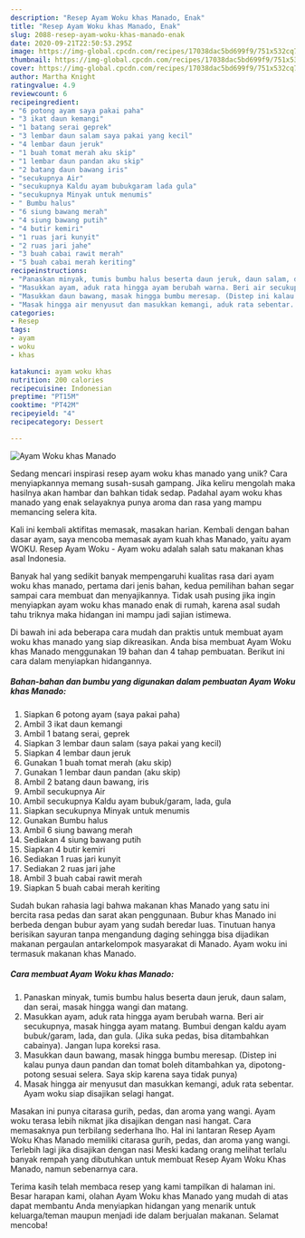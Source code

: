 ```yaml
---
description: "Resep Ayam Woku khas Manado, Enak"
title: "Resep Ayam Woku khas Manado, Enak"
slug: 2088-resep-ayam-woku-khas-manado-enak
date: 2020-09-21T22:50:53.295Z
image: https://img-global.cpcdn.com/recipes/17038dac5bd699f9/751x532cq70/ayam-woku-khas-manado-foto-resep-utama.jpg
thumbnail: https://img-global.cpcdn.com/recipes/17038dac5bd699f9/751x532cq70/ayam-woku-khas-manado-foto-resep-utama.jpg
cover: https://img-global.cpcdn.com/recipes/17038dac5bd699f9/751x532cq70/ayam-woku-khas-manado-foto-resep-utama.jpg
author: Martha Knight
ratingvalue: 4.9
reviewcount: 6
recipeingredient:
- "6 potong ayam saya pakai paha"
- "3 ikat daun kemangi"
- "1 batang serai geprek"
- "3 lembar daun salam saya pakai yang kecil"
- "4 lembar daun jeruk"
- "1 buah tomat merah aku skip"
- "1 lembar daun pandan aku skip"
- "2 batang daun bawang iris"
- "secukupnya Air"
- "secukupnya Kaldu ayam bubukgaram lada gula"
- "secukupnya Minyak untuk menumis"
- " Bumbu halus"
- "6 siung bawang merah"
- "4 siung bawang putih"
- "4 butir kemiri"
- "1 ruas jari kunyit"
- "2 ruas jari jahe"
- "3 buah cabai rawit merah"
- "5 buah cabai merah keriting"
recipeinstructions:
- "Panaskan minyak, tumis bumbu halus beserta daun jeruk, daun salam, dan serai, masak hingga wangi dan matang."
- "Masukkan ayam, aduk rata hingga ayam berubah warna. Beri air secukupnya, masak hingga ayam matang. Bumbui dengan kaldu ayam bubuk/garam, lada, dan gula. (Jika suka pedas, bisa ditambahkan cabainya). Jangan lupa koreksi rasa."
- "Masukkan daun bawang, masak hingga bumbu meresap. (Distep ini kalau punya daun pandan dan tomat boleh ditambahkan ya, dipotong-potong sesuai selera. Saya skip karena saya tidak punya)"
- "Masak hingga air menyusut dan masukkan kemangi, aduk rata sebentar. Ayam woku siap disajikan selagi hangat."
categories:
- Resep
tags:
- ayam
- woku
- khas

katakunci: ayam woku khas 
nutrition: 200 calories
recipecuisine: Indonesian
preptime: "PT15M"
cooktime: "PT42M"
recipeyield: "4"
recipecategory: Dessert

---
```



![Ayam Woku khas Manado](https://img-global.cpcdn.com/recipes/17038dac5bd699f9/751x532cq70/ayam-woku-khas-manado-foto-resep-utama.jpg)

Sedang mencari inspirasi resep ayam woku khas manado yang unik? Cara menyiapkannya memang susah-susah gampang. Jika keliru mengolah maka hasilnya akan hambar dan bahkan tidak sedap. Padahal ayam woku khas manado yang enak selayaknya punya aroma dan rasa yang mampu memancing selera kita.

Kali ini kembali aktifitas memasak, masakan harian. Kembali dengan bahan dasar ayam, saya mencoba memasak ayam kuah khas Manado, yaitu ayam WOKU. Resep Ayam Woku - Ayam woku adalah salah satu makanan khas asal Indonesia.

Banyak hal yang sedikit banyak mempengaruhi kualitas rasa dari ayam woku khas manado, pertama dari jenis bahan, kedua pemilihan bahan segar sampai cara membuat dan menyajikannya. Tidak usah pusing jika ingin menyiapkan ayam woku khas manado enak di rumah, karena asal sudah tahu triknya maka hidangan ini mampu jadi sajian istimewa.


Di bawah ini ada beberapa cara mudah dan praktis untuk membuat ayam woku khas manado yang siap dikreasikan. Anda bisa membuat Ayam Woku khas Manado menggunakan 19 bahan dan 4 tahap pembuatan. Berikut ini cara dalam menyiapkan hidangannya.

<!--inarticleads1-->

##### Bahan-bahan dan bumbu yang digunakan dalam pembuatan Ayam Woku khas Manado:

1. Siapkan 6 potong ayam (saya pakai paha)
1. Ambil 3 ikat daun kemangi
1. Ambil 1 batang serai, geprek
1. Siapkan 3 lembar daun salam (saya pakai yang kecil)
1. Siapkan 4 lembar daun jeruk
1. Gunakan 1 buah tomat merah (aku skip)
1. Gunakan 1 lembar daun pandan (aku skip)
1. Ambil 2 batang daun bawang, iris
1. Ambil secukupnya Air
1. Ambil secukupnya Kaldu ayam bubuk/garam, lada, gula
1. Siapkan secukupnya Minyak untuk menumis
1. Gunakan  Bumbu halus
1. Ambil 6 siung bawang merah
1. Sediakan 4 siung bawang putih
1. Siapkan 4 butir kemiri
1. Sediakan 1 ruas jari kunyit
1. Sediakan 2 ruas jari jahe
1. Ambil 3 buah cabai rawit merah
1. Siapkan 5 buah cabai merah keriting


Sudah bukan rahasia lagi bahwa makanan khas Manado yang satu ini bercita rasa pedas dan sarat akan penggunaan. Bubur khas Manado ini berbeda dengan bubur ayam yang sudah beredar luas. Tinutuan hanya berisikan sayuran tanpa mengandung daging sehingga bisa dijadikan makanan pergaulan antarkelompok masyarakat di Manado. Ayam woku ini termasuk makanan khas Manado. 

<!--inarticleads2-->

##### Cara membuat Ayam Woku khas Manado:

1. Panaskan minyak, tumis bumbu halus beserta daun jeruk, daun salam, dan serai, masak hingga wangi dan matang.
1. Masukkan ayam, aduk rata hingga ayam berubah warna. Beri air secukupnya, masak hingga ayam matang. Bumbui dengan kaldu ayam bubuk/garam, lada, dan gula. (Jika suka pedas, bisa ditambahkan cabainya). Jangan lupa koreksi rasa.
1. Masukkan daun bawang, masak hingga bumbu meresap. (Distep ini kalau punya daun pandan dan tomat boleh ditambahkan ya, dipotong-potong sesuai selera. Saya skip karena saya tidak punya)
1. Masak hingga air menyusut dan masukkan kemangi, aduk rata sebentar. Ayam woku siap disajikan selagi hangat.


Masakan ini punya citarasa gurih, pedas, dan aroma yang wangi. Ayam woku terasa lebih nikmat jika disajikan dengan nasi hangat. Cara memasaknya pun terbilang sederhana lho. Hal ini lantaran Resep Ayam Woku Khas Manado memiliki citarasa gurih, pedas, dan aroma yang wangi. Terlebih lagi jika disajikan dengan nasi Meski kadang orang melihat terlalu banyak rempah yang dibutuhkan untuk membuat Resep Ayam Woku Khas Manado, namun sebenarnya cara. 

Terima kasih telah membaca resep yang kami tampilkan di halaman ini. Besar harapan kami, olahan Ayam Woku khas Manado yang mudah di atas dapat membantu Anda menyiapkan hidangan yang menarik untuk keluarga/teman maupun menjadi ide dalam berjualan makanan. Selamat mencoba!

